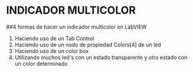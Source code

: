 # INDICADOR MULTICOLOR
##4 formas de hacer un indicador multicolor en LabVIEW

1. Haciendo uso de un Tab Control
2. Haciendo uso de un nodo de propiedad Colors[4] de un led 
3. Haciendo uso de un color box
4. Utilizando muchos led's con un estado transparente y otro estado con un color determinado
